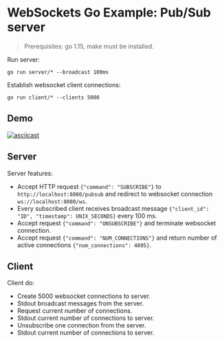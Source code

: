 # WebSockets Go Example: Pub/Sub server

> Prerequisites: go 1.15, make must be installed.

Run server:

```shell
go run server/* --broadcast 100ms
```

Establish websocket client connections:

```shell
go run client/* --clients 5000
```

## Demo

[![asciicast](https://asciinema.org/a/XZTVNsP9zEvWxwsUpkpPwwvul.svg)](https://asciinema.org/a/XZTVNsP9zEvWxwsUpkpPwwvul)

## Server

Server features:

- Accept HTTP request `{"command": "SUBSCRIBE"}` to `http://localhost:8080/pubsub` and redirect to websocket
  connection `ws://localhost:8080/ws`.
- Every subscribed client receives broadcast message `{"client_id": "ID", "timestamp": UNIX_SECONDS}` every 100 ms.
- Accept request `{"command": "UNSUBSCRIBE"}` and terminate websocket connection.
- Accept request `{"command": "NUM_CONNECTIONS"}` and return number of active connections
  `{"num_connections": 4895}`.

## Client

Client do:

- Create 5000 websocket connections to server.
- Stdout broadcast messages from the server.
- Request current number of connections.
- Stdout current number of connections to server.
- Unsubscribe one connection from the server.
- Stdout current number of connections to server.
